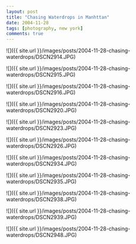 ```yaml
---
layout: post
title: "Chasing Waterdrops in Manhttan"
date: 2004-11-28
tags: [photography, new york]
comments: true
---
```

![]({{ site.url }}/images/posts/2004-11-28-chasing-waterdrops/DSCN2914.JPG)

![]({{ site.url }}/images/posts/2004-11-28-chasing-waterdrops/DSCN2915.JPG)

![]({{ site.url }}/images/posts/2004-11-28-chasing-waterdrops/DSCN2916.JPG)

![]({{ site.url }}/images/posts/2004-11-28-chasing-waterdrops/DSCN2920.JPG)

![]({{ site.url }}/images/posts/2004-11-28-chasing-waterdrops/DSCN2923.JPG)

![]({{ site.url }}/images/posts/2004-11-28-chasing-waterdrops/DSCN2926.JPG)

![]({{ site.url }}/images/posts/2004-11-28-chasing-waterdrops/DSCN2934.JPG)

![]({{ site.url }}/images/posts/2004-11-28-chasing-waterdrops/DSCN2935.JPG)

![]({{ site.url }}/images/posts/2004-11-28-chasing-waterdrops/DSCN2938.JPG)

![]({{ site.url }}/images/posts/2004-11-28-chasing-waterdrops/DSCN2939.JPG)

![]({{ site.url }}/images/posts/2004-11-28-chasing-waterdrops/DSCN2948.JPG)

